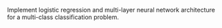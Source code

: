 Implement logistic regression and multi-layer neural network architecture for a multi-class classification problem.
